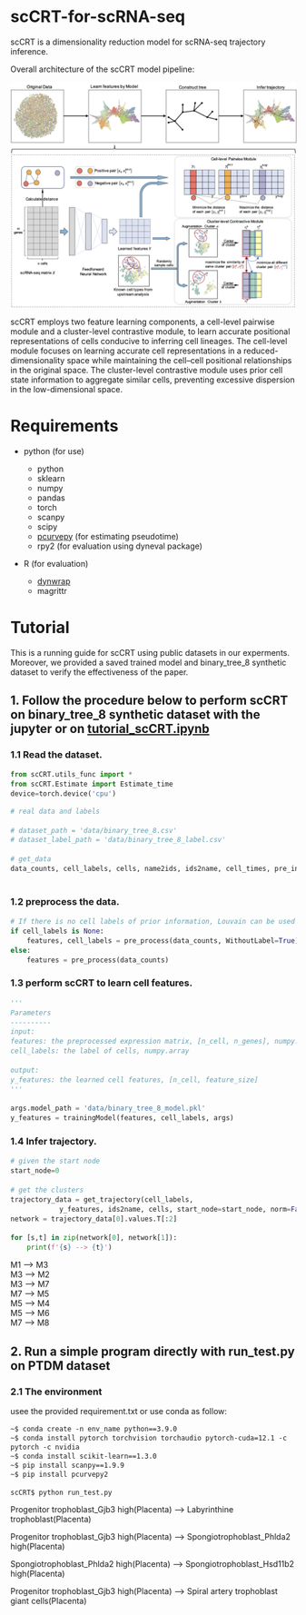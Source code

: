 # scCRT-for-scRNA-seq


scCRT is a dimensionality reduction model for scRNA-seq trajectory inference.

Overall architecture of the scCRT model pipeline:

![Model](https://github.com/yuchen21-web/scCRT-for-scRNA-seq/blob/main/scCRT/Model.png)


scCRT employs two feature learning components, a cell-level pairwise module and a cluster-level contrastive module, to learn accurate positional representations of cells conducive to inferring cell lineages. The cell-level module focuses on learning accurate cell representations in a reduced-dimensionality space while maintaining the cell–cell positional relationships in the original space. The cluster-level contrastive module uses prior cell state information to aggregate similar cells, preventing excessive dispersion in the low-dimensional space.


# Requirements
- python (for use)
  - python
  - sklearn
  - numpy
  - pandas
  - torch
  - scanpy
  - scipy
  - [pcurvepy](https://github.com/mossjacob/pcurvepy) (for estimating pseudotime)
  - rpy2 (for evaluation using dyneval package)

- R (for evaluation)
  - [dynwrap](https://github.com/dynverse/dynwrap)
  - magrittr

# Tutorial

This is a running guide for scCRT using public datasets in our experments. Moreover, we provided a saved trained model and binary_tree_8 synthetic dataset to verify the effectiveness of the paper.

## 1. Follow the procedure below to perform scCRT on binary_tree_8 synthetic dataset with the jupyter or on [tutorial_scCRT.ipynb](https://github.com/yuchen21-web/scCRT-for-scRNA-seq/blob/main/scCRT/tutorial_scCRT.ipynb)

### 1.1 Read the dataset.

```python
from scCRT.utils_func import *
from scCRT.Estimate import Estimate_time
device=torch.device('cpu')
```

```python
# real data and labels

# dataset_path = 'data/binary_tree_8.csv'
# dataset_label_path = 'data/binary_tree_8_label.csv'

# get_data
data_counts, cell_labels, cells, name2ids, ids2name, cell_times, pre_infos = getInputData(dataset_path, 
                                                                                          dataset_label_path)
```

### 1.2 preprocess the data.

```python
# If there is no cell labels of prior information, Louvain can be used for partitioning like PAGA
if cell_labels is None:
    features, cell_labels = pre_process(data_counts, WithoutLabel=True)
else:
    features = pre_process(data_counts)
```

### 1.3 perform scCRT to learn cell features.
```python
'''
Parameters
----------
input: 
features: the preprocessed expression matrix, [n_cell, n_genes], numpy.array
cell_labels: the label of cells, numpy.array

output: 
y_features: the learned cell features, [n_cell, feature_size]
'''

args.model_path = 'data/binary_tree_8_model.pkl'
y_features = trainingModel(features, cell_labels, args)
```

### 1.4 Infer trajectory.
```python
# given the start node
start_node=0

# get the clusters
trajectory_data = get_trajectory(cell_labels, 
            y_features, ids2name, cells, start_node=start_node, norm=False, k=10)
network = trajectory_data[0].values.T[:2]

for [s,t] in zip(network[0], network[1]):
    print(f'{s} --> {t}')
```
M1 --> M3  
M3 --> M2  
M3 --> M7  
M7 --> M5  
M5 --> M4  
M5 --> M6  
M7 --> M8  


## 2. Run a simple program directly with run_test.py on PTDM dataset

### 2.1 The environment

usee the provided requirement.txt or use conda as follow:

```shell
~$ conda create -n env_name python==3.9.0
~$ conda install pytorch torchvision torchaudio pytorch-cuda=12.1 -c pytorch -c nvidia
~$ conda install scikit-learn==1.3.0
~$ pip install scanpy==1.9.9
~$ pip install pcurvepy2

scCRT$ python run_test.py
```
Progenitor trophoblast_Gjb3 high(Placenta) --> Labyrinthine trophoblast(Placenta)

Progenitor trophoblast_Gjb3 high(Placenta) --> Spongiotrophoblast_Phlda2 high(Placenta)

Spongiotrophoblast_Phlda2 high(Placenta) --> Spongiotrophoblast_Hsd11b2 high(Placenta)

Progenitor trophoblast_Gjb3 high(Placenta) --> Spiral artery trophoblast giant cells(Placenta)







